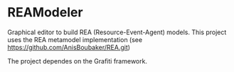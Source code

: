 # REAModeler

Graphical editor to build REA (Resource-Event-Agent) models. This project uses the REA metamodel implementation (see https://github.com/AnisBoubaker/REA.git)

The project dependes on the Grafiti framework.
